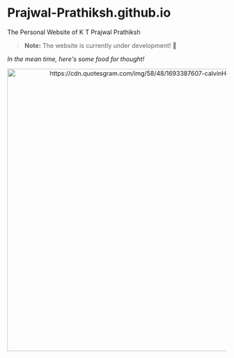 # Prajwal-Prathiksh.github.io
The Personal Website of K T Prajwal Prathiksh

> **Note:** The website is currently under development! 🙂


*In the mean time, here's some food for thought!*

<p align="center">
  <img src="https://cdn.quotesgram.com/img/58/48/1693387607-calvinHobbes.jpg" width="650" title="https://cdn.quotesgram.com/img/58/48/1693387607-calvinHobbes.jpg">
</p>
